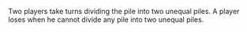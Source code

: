 Two players take turns dividing the pile into two unequal piles.
A player loses when he cannot divide any pile into two unequal piles.

